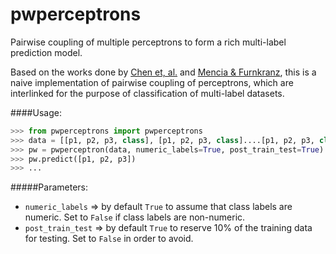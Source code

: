 pwperceptrons
=============
Pairwise coupling of multiple perceptrons to form a rich multi-label prediction model.

Based on the works done by [Chen et, al.](http://www.contrib.andrew.cmu.edu/~fchen1/On_Locally_Linear_Classification_by_Pairwise_Coupling.pdf) and [Mencia & Furnkranz](https://www.ke.tu-darmstadt.de/~juffi/publications/ijcnn-08.pdf), this is a naive implementation of pairwise coupling of perceptrons, which are interlinked for the purpose of classification of multi-label datasets.

####Usage:
```python
>>> from pwperceptrons import pwperceptrons
>>> data = [[p1, p2, p3, class], [p1, p2, p3, class]....[p1, p2, p3, class]]
>>> pw = pwperceptron(data, numeric_labels=True, post_train_test=True)
>>> pw.predict([p1, p2, p3])
>>> ...
```
#####Parameters:
* `numeric_labels` => by default `True` to assume that class labels are numeric. Set to `False` if class labels are non-numeric.
* `post_train_test` => by default `True` to reserve 10% of the training data for testing. Set to `False` in order to avoid.
